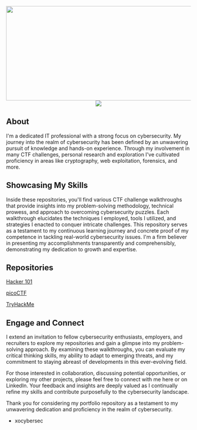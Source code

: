 <div id="header" align="center">
  <img src="https://github.com/xocybersec/TryHackMe-Walkthroughs/assets/91302698/4f00680b-7d0e-4a66-92ac-bc6ec80c2dfa" width="610" height="258"/>
  <br>
  <div id="badges">
    <a href="https://www.linkedin.com/in/quinn-kevresian-287a6a255">
      <img src="https://img.shields.io/badge/LinkedIn-blue?logo=linkedin&logoColor=white&style=plastic"/>
    </a>
    <br>
  </div>
</div>

About
---
I'm a dedicated IT professional with a strong focus on cybersecurity. My journey into the realm of cybersecurity has been defined by an unwavering pursuit of knowledge and hands-on experience. Through my involvement in many CTF challenges, personal research and exploration I've cultivated proficiency in areas like cryptography, web exploitation, forensics, and more.

Showcasing My Skills
---
Inside these repositories, you'll find various CTF challenge walkthroughs that provide insights into my problem-solving methodology, technical prowess, and approach to overcoming cybersecurity puzzles. Each walkthrough elucidates the techniques I employed, tools I utilized, and strategies I enacted to conquer intricate challenges. This repository serves as a testament to my continuous learning journey and concrete proof of my competence in tackling real-world cybersecurity issues. I'm a firm believer in presenting my accomplishments transparently and comprehensibly, demonstrating my dedication to growth and expertise.

Repositories
---
<a href="https://github.com/xocybersec/Hacker101-Walkthroughs">Hacker 101</a>

<a href="https://github.com/xocybersec/picoCTF-Walkthroughs">picoCTF</a>

<a href="https://github.com/xocybersec/TryHackMe-Walkthroughs">TryHackMe</a>

Engage and Connect
---
I extend an invitation to fellow cybersecurity enthusiasts, employers, and recruiters to explore my repositories and gain a glimpse into my problem-solving approach. By examining these walkthroughs, you can evaluate my critical thinking skills, my ability to adapt to emerging threats, and my commitment to staying abreast of developments in this ever-evolving field.

For those interested in collaboration, discussing potential opportunities, or exploring my other projects, please feel free to connect with me here or on LinkedIn. Your feedback and insights are deeply valued as I continually refine my skills and contribute purposefully to the cybersecurity landscape.

Thank you for considering my portfolio repository as a testament to my unwavering dedication and proficiency in the realm of cybersecurity.

- xocybersec
